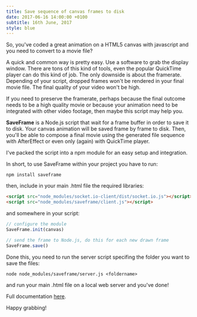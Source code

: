 ```yaml
---
title: Save sequence of canvas frames to disk
date: 2017-06-16 14:00:00 +0100
subtitle: 16th June, 2017
style: blue
---
```


So, you've coded a great animation on a HTML5 canvas with javascript and you need to convert to a movie file?

A quick and common way is pretty easy. Use a software to grab the display window. There are tons of this kind of tools, even the popular QuickTime player can do this kind of job. The only downside is about the framerate. Depending of your script, dropped frames won't be rendered in your final movie file. The final quality of your video won't be high.

If you need to preserve the framerate, perhaps because the final outcome needs to be a high quality movie or because your animation need to be integrated with other video footage, then maybe this script may help you.

**SaveFrame** is a Node.js script that wait for a frame buffer in order to save it to disk. Your canvas animation will be saved frame by frame to disk. Then, you'll be able to compose a final movie using the generated file sequence with AfterEffect or even only (again) with QuickTime player.

I've packed the script into a npm module for an easy setup and integration. 

In short, to use SaveFrame within your project you have to run:

```shell
npm install saveframe
```

then, include in your main .html file the required libraries:

```html
<script src="node_modules/socket.io-client/dist/socket.io.js"></script>
<script src="node_modules/saveframe/client.js"></script>
```

and somewhere in your script:

```javascript
// configure the module
SaveFrame.init(canvas)

// send the frame to Node.js, do this for each new drawn frame
SaveFrame.save()
```

Done this, you need to run the server script specifing the folder you want to save the files:

```shell
node node_modules/saveframe/server.js <foldername>
```

and run your main .html file on a local web server and you've done!

Full documentation [here](https://github.com/abusedmedia/saveframe).

Happy grabbing!
